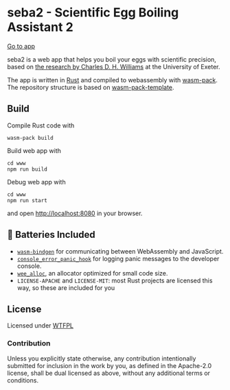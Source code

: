 # seba2 - Scientific Egg Boiling Assistant 2

[Go to app](https://eggass.duckdns.org/)

seba2 is a web app that helps you boil your eggs with scientific precision, based on [the research by Charles D. H. Williams](https://newton.ex.ac.uk/teaching/CDHW/egg/) at the University of Exeter.

The app is written in [Rust](https://www.rust-lang.org/) and compiled to webassembly with [wasm-pack](https://github.com/rustwasm/wasm-pack). The repository structure is based on [wasm-pack-template](https://github.com/rustwasm/wasm-pack-template).

## Build

Compile Rust code with

```
wasm-pack build
```

Build web app with

```
cd www
npm run build
```

Debug web app with

```
cd www
npm run start
```

and open [http://localhost:8080](http://localhost:8080) in your browser.

## 🔋 Batteries Included

* [`wasm-bindgen`](https://github.com/rustwasm/wasm-bindgen) for communicating
  between WebAssembly and JavaScript.
* [`console_error_panic_hook`](https://github.com/rustwasm/console_error_panic_hook)
  for logging panic messages to the developer console.
* [`wee_alloc`](https://github.com/rustwasm/wee_alloc), an allocator optimized
  for small code size.
* `LICENSE-APACHE` and `LICENSE-MIT`: most Rust projects are licensed this way, so these are included for you

## License

Licensed under [WTFPL](LICENSE)

### Contribution

Unless you explicitly state otherwise, any contribution intentionally
submitted for inclusion in the work by you, as defined in the Apache-2.0
license, shall be dual licensed as above, without any additional terms or
conditions.
